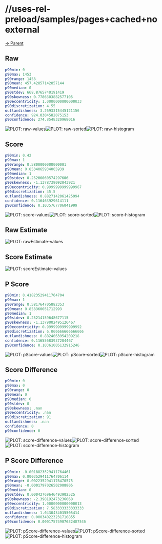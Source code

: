 
# //uses-rel-preload/samples/pages+cached+noexternal

[→ Parent](../..)


## Raw


```yaml
p90min: 0
p90max: 1453
p90range: 1453
p90mean: 457.42857142857144
p90median: 0
p90stdev: 668.8765740191419
p90skewness: 0.7786303882577105
p90eccentricity: 1.0000000000000033
p90discretization: 4.55
outlandishness: 3.2693315445121156
confidence: 924.0304582075153
p90confidence: 274.8548320968016

```

![PLOT: raw-values](./raw/values.svg)![PLOT: raw-sorted](./raw/sorted.svg)![PLOT: raw-histogram](./raw/histogram.svg)
## Score


```yaml
p90min: 0.42
p90max: 1
p90range: 0.5800000000000001
p90mean: 0.8534065934065939
p90median: 1
p90stdev: 0.25206060574297606
p90skewness: -1.1378739092043921
p90eccentricity: 0.9999999999999967
p90discretization: 45.5
outlandishness: 0.8827142061425994
confidence: 0.116463929614111
p90confidence: 0.1035767706041999

```

![PLOT: score-values](./score/values.svg)![PLOT: score-sorted](./score/sorted.svg)![PLOT: score-histogram](./score/histogram.svg)
## Raw Estimate

![PLOT: rawEstimate-values](./rawEstimate/values.svg)
## Score Estimate

![PLOT: scoreEstimate-values](./scoreEstimate/values.svg)
## P Score


```yaml
p90min: 0.41823529411764704
p90max: 1
p90range: 0.581764705882353
p90mean: 0.853360051712993
p90median: 1
p90stdev: 0.25214159648677115
p90skewness: -1.1379002495126467
p90eccentricity: 0.9999999999999992
p90discretization: 6.066666666666666
outlandishness: 0.8824063954209218
confidence: 0.11655683937284467
p90confidence: 0.10361005132915246

```

![PLOT: pScore-values](./pScore/values.svg)![PLOT: pScore-sorted](./pScore/sorted.svg)![PLOT: pScore-histogram](./pScore/histogram.svg)
## Score Difference


```yaml
p90min: 0
p90max: 0
p90range: 0
p90mean: 0
p90median: 0
p90stdev: 0
p90skewness: .nan
p90eccentricity: .nan
p90discretization: 91
outlandishness: .nan
confidence: 0
p90confidence: 0

```

![PLOT: score-difference-values](./score-difference/values.svg)![PLOT: score-difference-sorted](./score-difference/sorted.svg)![PLOT: score-difference-histogram](./score-difference/histogram.svg)
## P Score Difference


```yaml
p90min: -0.0018823529411764461
p90max: 0.0003529411764706114
p90range: 0.0022352941176470575
p90mean: -0.0001797026502908805
p90median: 0
p90stdev: 0.00042769646493902525
p90skewness: -2.398192473236068
p90eccentricity: 1.0000000000000013
p90discretization: 7.583333333333333
outlandishness: 1.0430434035505414
confidence: 0.000340223231710855
p90confidence: 0.00017574907632487546

```

![PLOT: pScore-difference-values](./pScore-difference/values.svg)![PLOT: pScore-difference-sorted](./pScore-difference/sorted.svg)![PLOT: pScore-difference-histogram](./pScore-difference/histogram.svg)